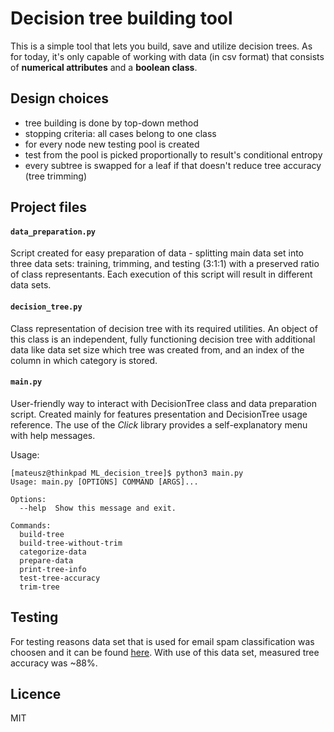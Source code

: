 # Decision tree building tool
This is a simple tool that lets you build, save and utilize decision trees. As for today, it's only capable of working with data (in csv format) that consists of **numerical attributes** and a **boolean class**. 

## Design choices
- tree building is done by top-down method
- stopping criteria: all cases belong to one class
- for every node new testing pool is created 
- test from the pool is picked proportionally to result's conditional entropy
- every subtree is swapped for a leaf if that doesn't reduce tree accuracy (tree trimming)

## Project files
#### `data_preparation.py`
Script created for easy preparation of data - splitting main data set into three data sets: training, trimming, and testing (3:1:1) with a preserved ratio of class representants. Each execution of this script will result in different data sets. 

#### `decision_tree.py`
Class representation of decision tree with its required utilities. An object of this class is an independent, fully functioning decision tree with additional data like data set size which tree was created from, and an index of the column in which category is stored. 

#### `main.py`
User-friendly way to interact with DecisionTree class and data preparation script. Created mainly for features presentation and DecisionTree usage reference. The use of the *Click* library provides a self-explanatory menu with help messages.  

Usage:
```
[mateusz@thinkpad ML_decision_tree]$ python3 main.py 
Usage: main.py [OPTIONS] COMMAND [ARGS]...

Options:
  --help  Show this message and exit.

Commands:
  build-tree
  build-tree-without-trim
  categorize-data
  prepare-data
  print-tree-info
  test-tree-accuracy
  trim-tree
```

## Testing
For testing reasons data set that is used for email spam classification was choosen and it can be found [here](https://archive.ics.uci.edu/ml/datasets/spambase). With use of this data set, measured tree accuracy was ~88%.

## Licence
MIT 
